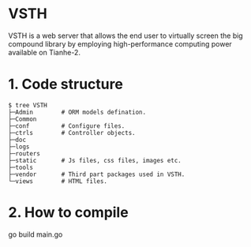 # VSTH
 VSTH is a web server that allows the end user to virtually screen the big compound library by employing high-performance computing power available on Tianhe-2.


# 1. Code structure
```
$ tree VSTH
├─Admin        # ORM models defination.
├─Common
├─conf         # Configure files.
├─ctrls        # Controller objects.
├─doc
├─logs
├─routers
├─static       # Js files, css files, images etc.
├─tools
├─vendor       # Third part packages used in VSTH.
└─views        # HTML files.
```


# 2. How to compile

go build main.go



